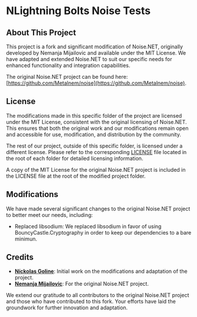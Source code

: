 # NLightning Bolts Noise Tests

## About This Project

This project is a fork and significant modification of Noise.NET, originally developed by Nemanja Mijailovic and available under the MIT License. We have adapted and extended Noise.NET to suit our specific needs for enhanced functionality and integration capabilities.

The original Noise.NET project can be found here: [https://github.com/Metalnem/noise](https://github.com/Metalnem/noise).

## License

The modifications made in this specific folder of the project are licensed under the MIT License, consistent with the original licensing of Noise.NET. This ensures that both the original work and our modifications remain open and accessible for use, modification, and distribution by the community.

The rest of our project, outside of this specific folder, is licensed under a different license. Please refer to the corresponding [LICENSE](../../../../LICENSE) file located in the root of each folder for detailed licensing information.

A copy of the MIT License for the original Noise.NET project is included in the LICENSE file at the root of the modified project folder.

## Modifications

We have made several significant changes to the original Noise.NET project to better meet our needs, including:

- Replaced libsodium: We replaced libsodium in favor of using BouncyCastle.Cryptography in order to keep our dependencies to a bare minimun.

## Credits

- **[Níckolas Goline](https://github.com/ngoline)**: Initial work on the modifications and adaptation of the project.
- **[Nemanja Mijailovic](https://github.com/Metalnem)**: For the original Noise.NET project.

We extend our gratitude to all contributors to the original Noise.NET project and those who have contributed to this fork. Your efforts have laid the groundwork for further innovation and adaptation.
